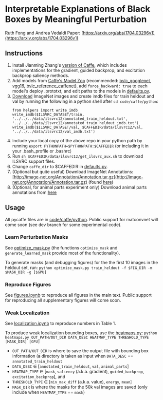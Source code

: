# Interpretable Explanations of Black Boxes by Meaningful Perturbation
Ruth Fong and Andrea Vedaldi
Paper: [https://arxiv.org/abs/1704.03296v1](https://arxiv.org/abs/1704.03296v1)

## Instructions
1. Install Jianming Zhang's [version of Caffe](https://github.com/jimmie33/Caffe-ExcitationBP), which includes implementations for the gradient, guided backprop, and excitation backprop saliency methods.
2. Add models from [Caffe's Model Zoo](https://github.com/BVLC/caffe/wiki/Model-Zoo) (recommended: [bvlc_googlenet](https://github.com/BVLC/caffe/tree/master/models/bvlc_googlenet), [vgg16](https://gist.github.com/ksimonyan/211839e770f7b538e2d8#file-readme-md), [bvlc_reference_caffenet](https://github.com/BVLC/caffe/tree/master/models/bvlc_reference_caffenet)), add `force_backward: true` to each model's deploy .prototxt, and edit paths to the models in [defaults.py](code/caffe/python/defaults.py).
3. [Download](http://image-net.org/download) ImageNet images and create imdb files for train heldout and val by running the following in a python shell after `cd code/caffe/python`: 
    ```
    from helpers import write_imdb
    write_imdb($ILSVRC_DATASET/train, '../../../data/ilsvrc12/annotated_train_heldout.txt', '../../../data/ilsvrc12/annotated_train_heldout_imdb.txt')
    write_imdb($ILSVRC_DATASET/val, $CAFFEDIR/data/ilsvrc12/val, '../../../data/ilsvrc12/val_imdb.txt')
    ```
4. Include your local copy of the above repo in your python path by running `export PYTHONPATH=$PYTHONPATH:$CAFFEDIR` (or including it in your .bash_profile or .bashrc)
5. Run `sh $CAFFEDIR/data/ilsvrc12/get_ilsvrc_aux.sh` to download ILSVRC support files.
6. Change `caffe_dir` to $CAFFEDIR in [defaults.py](code/caffe/python/defaults.py).
7. (Optional but quite useful) Download ImageNet Annotations: [http://image-net.org/Annotation/Annotation.tar.gz](http://image-net.org/Annotation/Annotation.tar.gz) (found [here](http://image-net.org/download-bboxes))
8. (Optional, for animal parts experiment only) Download animal parts annotations from [here](http://www.robots.ox.ac.uk/~vgg/data/animal_parts)

## Usage
All pycaffe files are in [code/caffe/python](code/caffe/python). Public support for matconvnet will come soon (see dev branch for some experimental code).

### Learn Perturbation Masks
See [optimize_mask.py](code/caffe/python/optimize_mask.py) (the functions `optimize_mask` and `generate_learned_mask` provide most of the functionality).

To generate masks (and debugging figures) for the the first 10 images in the heldout set, run:
`python optimize_mask.py train_heldout -f $FIG_DIR -m $MASK_DIR -g [$GPU]`

### Reproduce Figures
See [figures.ipynb](code/caffe/python/figures.ipynb) to reproduce all figures in the main text. Public support for reproducing all supplementary figures will come soon.

### Weak Localization
See [localization.ipynb](code/caffe/python/localization.ipynb) to reproduce numbers in Table 1.

To produce weak localization bounding boxes, use the [heatmaps.py](code/caffe/python/heatmaps.py):
`python heatmaps.py OUT_PATH/OUT_DIR DATA_DESC HEATMAP_TYPE THRESHOLD_TYPE [MASK_DIR] [GPU]`
* `OUT_PATH/OUT_DIR` is where to save the output file with bounding box information (a directory is taken as input when `DATA_DESC` == `annotated_train_heldout`
* `DATA_DESC` $\in$ [`annotated_train_heldout`, `val`, `animal_parts`]
* `HEATMAP_TYPE` $\in$ [`mask`, `saliency` (a.k.a. gradient), `guided_backprop`, `excitation_backprop`], and 
* `THRESHOLD_TYPE` $\in$ [`min_max_diff` (a.k.a. value), `energy`, `mean`]
* `MASK_DIR` is where the masks for the 50k val images are saved (only include when `HEATMAP_TYPE` == `mask`)
